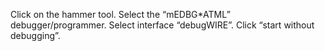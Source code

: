 Click on the hammer tool.
Select the “mEDBG*ATML” debugger/programmer.
Select interface “debugWIRE”.
Click “start without debugging”.
